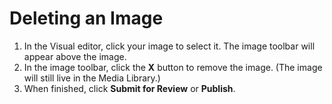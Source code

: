 # Deleting an Image

1. In the Visual editor, click your image to select it. The image toolbar will appear above the image.
2. In the image toolbar, click the **X** button to remove the image. \(The image will still live in the Media Library.\) 
3. When finished, click **Submit for Review** or **Publish**. 

